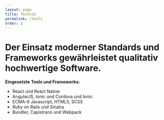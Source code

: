 ```yaml
---
layout: page
title: Technik
permalink: /tools
order: 2
---
```

# Der Einsatz moderner Standards und Frameworks gewährleistet qualitativ hochwertige Software.

**Eingesetzte Tools und Frameworks:**<br>

- React und React Native
- AngularJS, Ionic und Cordova und Ionic
- ECMA-6 Javascript, HTML5, SCSS
- Ruby on Rails und Sinatra
- Bundler, Capistrano und Webpack

